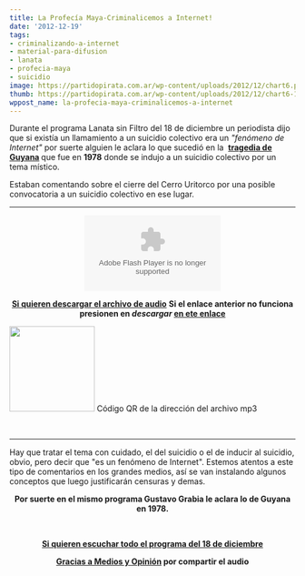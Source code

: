 ```yaml
---
title: La Profecía Maya-Criminalicemos a Internet!
date: '2012-12-19'
tags:
- criminalizando-a-internet
- material-para-difusion
- lanata
- profecia-maya
- suicidio
image: https://partidopirata.com.ar/wp-content/uploads/2012/12/chart6.png
thumb: https://partidopirata.com.ar/wp-content/uploads/2012/12/chart6-115x115.png
wppost_name: la-profecia-maya-criminalicemos-a-internet
---
```


Durante el programa Lanata sin Filtro del 18 de diciembre un periodista dijo que si existía un llamamiento a un suicidio colectivo era un <em>"fenómeno de Internet"</em> por suerte alguien le aclara lo que sucedió en la  <strong><a href="https://es.wikipedia.org/wiki/Jonestown" target="_blank">tragedia de Guyana</a> </strong>que fue en <strong>1978</strong> donde se indujo a un suicidio colectivo por un tema místico.

Estaban comentando sobre el cierre del Cerro Uritorco por una posible convocatoria a un suicidio colectivo en ese lugar.

<hr />

<center>
<object id="player1657170" width="240" height="133" classid="clsid:d27cdb6e-ae6d-11cf-96b8-444553540000" codebase="http://download.macromedia.com/pub/shockwave/cabs/flash/swflash.cab#version=6,0,40,0"><param name="AllowScriptAccess" value="always" /><param name="allowFullScreen" value="true" /><param name="wmode" value="transparent" /><param name="src" value="http://www.ivoox.com/playerivoox_ee_1657170_1.html" /><param name="allowfullscreen" value="true" /><param name="allowscriptaccess" value="always" /><embed id="player1657170" width="240" height="133" type="application/x-shockwave-flash" src="http://www.ivoox.com/playerivoox_ee_1657170_1.html" AllowScriptAccess="always" allowFullScreen="true" wmode="transparent" allowfullscreen="true" allowscriptaccess="always" /></object></center>
<p style="text-align: center;"><strong><a href="http://www.ivoox.com/profecia-maya-para-criminalizar-a-internet_md_1657170_1.mp3" target="_blank">Si quieren descargar el archivo de audio</a></strong>
<strong> Si el enlace anterior no funciona presionen en <em>descargar</em> <a href="http://www.ivoox.com/profecia-maya-para-criminalizar-a-internet-audios-mp3_rf_1657170_1.html" target="_blank">en ete enlace</a></strong></p>


<a href="https://partidopirata.com.ar/wp-content/uploads/2012/12/chart6.png"><img class="size-full wp-image-7913" title="chart" src="https://partidopirata.com.ar/wp-content/uploads/2012/12/chart6.png" alt="" width="150" height="150" /></a> Código QR de la dirección del archivo mp3


&nbsp;

<hr />

Hay que tratar el tema con cuidado, el del suicidio o el de inducir al suicidio, obvio, pero decir que "es un fenómeno de Internet". Estemos atentos a este tipo de comentarios en los grandes medios, así se van instalando algunos conceptos que luego justificarán censuras y demas.
<p style="text-align: center;"><strong>Por suerte en el mismo programa Gustavo Grabia le aclara lo de Guyana en 1978.</strong></p>
&nbsp;
<p style="text-align: center;"><strong><a href="http://www.plazademayo.com/mediosyopinion/?p=1892" target="_blank">Si quieren escuchar todo el programa del 18 de diciembre</a></strong></p>
<p style="text-align: center;"><strong><a href="https://twitter.com/MEDIOSYOPINION" target="_blank">Gracias a Medios y Opinión</a> por compartir el audio</strong></p>
